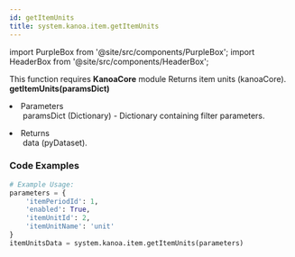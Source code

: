 ```yaml
---
id: getItemUnits
title: system.kanoa.item.getItemUnits
---
```


import PurpleBox from '@site/src/components/PurpleBox';
import HeaderBox from '@site/src/components/HeaderBox';

<PurpleBox>This function requires <b>KanoaCore</b> module</PurpleBox>
<HeaderBox header="Description">Returns item units (kanoaCore).</HeaderBox>
<HeaderBox header="Syntax">
    <b>getItemUnits(paramsDict)</b>
    <li>Parameters <br />
        <ul>paramsDict (Dictionary) - Dictionary containing filter parameters.</ul>
    </li>
    <li>Returns <br />
        <ul>data (pyDataset).</ul>
    </li>
</HeaderBox>

### Code Examples

```python
# Example Usage:
parameters = {
    'itemPeriodId': 1,
    'enabled': True,
    'itemUnitId': 2,
    'itemUnitName': 'unit'
}
itemUnitsData = system.kanoa.item.getItemUnits(parameters)